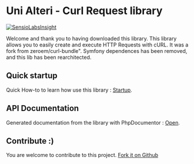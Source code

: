 Uni Alteri - Curl Request library
=================================

[![SensioLabsInsight](https://insight.sensiolabs.com/projects/2a14b3eb-a649-43a4-9d6a-7dd5aef8d02b/mini.png)](https://insight.sensiolabs.com/projects/2a14b3eb-a649-43a4-9d6a-7dd5aef8d02b)

Welcome and thank you to having downloaded this library. 
This library allows you to easily create and execute HTTP Requests with cURL. 
It was a fork from zeroem/curl-bundle". Symfony dependences has been removed, and this lib has been rearchitected.

Quick startup
-------------
Quick How-to to learn how use this library : [Startup](docs/quick-startup.md).

API Documentation
-----------------
Generated documentation from the library with PhpDocumentor : [Open](https://cdn.rawgit.com/UniAlteri/states/master/docs/api/index.html).

Contribute :)
-------------

You are welcome to contribute to this project. [Fork it on Github](CONTRIBUTING.md)
